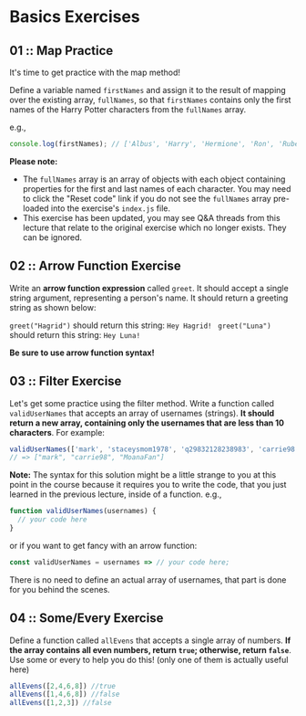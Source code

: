 # Basics Exercises
## 01 :: Map Practice
It's time to get practice with the map method!

Define a variable named `firstNames` and assign it to the result of mapping over the existing array, `fullNames`, so that `firstNames` contains only the first names of the Harry Potter characters from the `fullNames` array.

e.g.,
```JavaScript
console.log(firstNames); // ['Albus', 'Harry', 'Hermione', 'Ron', 'Rubeus', 'Minerva', 'Severus']
```

**Please note:**
* The `fullNames` array is an array of objects with each object containing properties for the first and last names of each character. You may need to click the "Reset code" link if you do not see the `fullNames` array pre-loaded into the exercise's `index.js` file.
* This exercise has been updated, you may see Q&A threads from this lecture that relate to the original exercise which no longer exists. They can be ignored.

## 02 :: Arrow Function Exercise
Write an **arrow function expression** called `greet`.  It should accept a single string argument, representing a person's name.  It should return a greeting string as shown below:

`greet("Hagrid")` should return this string: `Hey Hagrid! `
`greet("Luna")` should return this string: `Hey Luna!`

**Be sure to use arrow function syntax!**

## 03 :: Filter Exercise
Let's get some practice using the filter method. Write a function called `validUserNames` that accepts an array of usernames (strings).  **It should return a new array, containing only the usernames that are less than 10 characters**. For example:
```JavaScript
validUserNames(['mark', 'staceysmom1978', 'q29832128238983', 'carrie98', 'MoanaFan']);
// => ["mark", "carrie98", "MoanaFan"]
```

**Note:** The syntax for this solution might be a little strange to you at this point in the course because it requires you to write the code, that you just learned in the previous lecture, inside of a function. e.g.,
```JavaScript
function validUserNames(usernames) {
  // your code here
}
```

or if you want to get fancy with an arrow function:
```JavaScript
const validUserNames = usernames => // your code here;
```

There is no need to define an actual array of usernames, that part is done for you behind the scenes.

## 04 :: Some/Every Exercise
Define a function called `allEvens` that accepts a single array of numbers.  **If the array contains all even numbers, return `true`;  otherwise, return `false`**.  Use some or every to help you do this!  (only one of them is actually useful here)
```JavaScript
allEvens([2,4,6,8]) //true
allEvens([1,4,6,8]) //false
allEvens([1,2,3]) //false
```